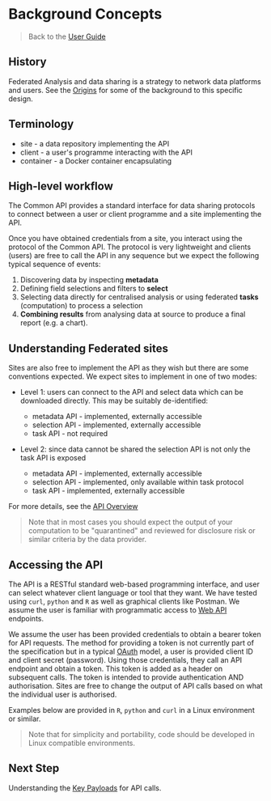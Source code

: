 # Background Concepts

> Back to the [User Guide](./User_Guide.md)

## History

Federated Analysis and data sharing is a strategy to network data platforms and users. See the [Origins](Origins.md) for some of the background to this specific design.

## Terminology

- site - a data repository implementing the API
- client - a user's programme interacting with the API
- container - a Docker container encapsulating 

## High-level workflow

The Common API provides a standard interface for data sharing protocols to connect between a user or client programme and a site implementing the API. 

Once you have obtained credentials from a site, you interact using the protocol of the Common API. The protocol is very lightweight and clients (users) are free to call the API in any sequence but we expect the following typical sequence of events:

1. Discovering data by inspecting **metadata**
2. Defining field selections and filters to **select** 
3. Selecting data directly for centralised analysis or using federated **tasks** (computation) to process a selection
4. **Combining results** from analysing data at source to produce a final report (e.g. a chart).

## Understanding Federated sites

Sites are also free to implement the API as they wish but there are some conventions expected. We expect sites to implement in one of two modes:

- Level 1: users can connect to the API and select data which can be downloaded directly. This may be suitably de-identified:

    - metadata API - implemented, externally accessible
    - selection API - implemented, externally accessible
    - task API - not required

- Level 2: since data cannot be shared the selection API is not only the task API is exposed 

    - metadata API - implemented, externally accessible
    - selection API - implemented, only available within task protocol 
    - task API - implemented, externally accessible

For more details, see the [API Overview](./API_Overview.md)

> Note that in most cases you should expect the output of your computation to be "quarantined" and reviewed for disclosure risk or similar criteria by the data provider.

## Accessing the API

The API is a RESTful standard web-based programming interface, and user can select whatever client language or tool that they want. We have tested using `curl`, `python` and `R` as well as graphical clients like Postman. We assume the user is familiar with programmatic access to [Web API](https://en.wikipedia.org/wiki/Web_API) endpoints.

We assume the user has been provided credentials to obtain a bearer token for API requests. The method for providing a token is not currently part of the specification but in a typical [OAuth](https://en.wikipedia.org/wiki/OAuth) model, a user is provided client ID and client secret (password). Using those credentials, they call an API endpoint and obtain a token. This token is added as a header on subsequent calls. The token is intended to provide authentication AND authorisation. Sites are free to change the output of API calls based on what the individual user is authorised.

Examples below are provided in `R`, `python` and `curl` in a Linux environment or similar.

> Note that for simplicity and portability, code should be developed in Linux compatible environments.

## Next Step

Understanding the [Key Payloads](./User_Guide_Key_Payloads.md) for API calls.